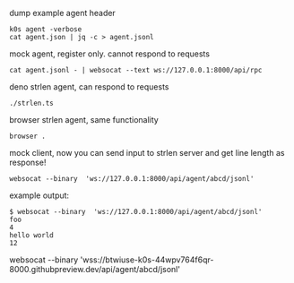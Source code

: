 dump example agent header

```
k0s agent -verbose
cat agent.json | jq -c > agent.jsonl
```

mock agent, register only. cannot respond to requests

```
cat agent.jsonl - | websocat --text ws://127.0.0.1:8000/api/rpc
```

deno strlen agent, can respond to requests

```
./strlen.ts
```

browser strlen agent, same functionality

```
browser .
```

mock client, now you can send input to strlen server and get line length as
response!

```
websocat --binary  'ws://127.0.0.1:8000/api/agent/abcd/jsonl'
```

example output:

```
$ websocat --binary  'ws://127.0.0.1:8000/api/agent/abcd/jsonl'
foo
4
hello world
12
```

websocat --binary
'wss://btwiuse-k0s-44wpv764f6qr-8000.githubpreview.dev/api/agent/abcd/jsonl'
